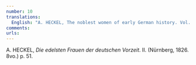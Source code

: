 ```yaml
---
number: 10
translations:
  English: "A. HECKEL, The noblest women of early German history. Vol. II (Nuremburg: 1826. 8vo.) p. 51. [Trans. J. Bain]"
comments:
urls:
---
```


A. HECKEL, <em>Die edelsten Frauen der deutschen Vorzeit</em>. II. (Nürnberg, 1826. 8vo.) p. 51.
